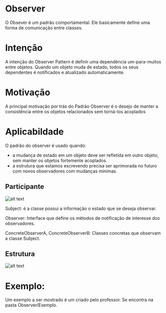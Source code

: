 # Observer

O Obsever é um padrão comportamental. Ele basicamente define uma forma de comunicação entre classes.    

# Intenção

A intenção do Observer Pattern é definir uma dependência um-para-muitos entre objetos. Quando um objeto muda de estado, todos os seus dependentes é notificados e atualizado automaticamente.

# Motivação

A principal motivação por trás do Padrão Observer é o desejo de manter a consistência entre os objetos relacionados sem torná-los acoplados

# Aplicabildade

O padrão do observer é usado quando:
- a mudança de estado em um objeto deve ser refletida em outro objeto, sem manter os objetos fortemente acoplados.
- a estrutura que estamos escrevendo precisa ser aprimorada no futuro com novos observadores com mudanças mínimas.


## Participante

![alt text](https://upload.wikimedia.org/wikipedia/commons/thumb/a/a8/Observer_w_update.svg/500px-Observer_w_update.svg.png)

Subject: é a classe possui a informação o estado que se deseja observar.

Observer: Interface que define os métodos de notificação de interesse dos observadores.

ConcreteObserverA, ConcreteObserverB: Classes concretas que observam a classe Subject.

## Estrutura

![alt text](https://upload.wikimedia.org/wikipedia/commons/thumb/a/a8/Observer_w_update.svg/500px-Observer_w_update.svg.png)


# Exemplo:

Um exemplo a ser mostrado é um criado pelo professor. Se encontra na pasta Observer/Exemplo.



